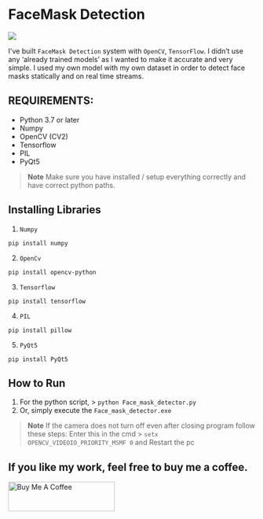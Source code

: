 # FaceMask Detection
<img src="https://i.imgur.com/2nc0dHJ.gif" />

I've built `FaceMask Detection` system with `OpenCV`, `TensorFlow`. I didn’t use any ‘already trained models’ as I wanted to make it accurate and very simple. I used my own model with my own dataset in order to detect face masks statically and on real time streams.

## REQUIREMENTS:

* Python 3.7 or later
* Numpy
* OpenCV (CV2)
* Tensorflow
* PIL
* PyQt5

> **Note**
> Make sure you have installed / setup everything correctly and have correct python paths.

## Installing Libraries

1. `Numpy`

```
pip install numpy
```

2. `OpenCv`

```
pip install opencv-python
```

3. `Tensorflow`

```
pip install tensorflow
```

4. `PIL`

```
pip install pillow
```

5. `PyQt5`

```
pip install PyQt5
```

## How to Run
1. For the python script,	> ```python Face_mask_detector.py```
2. Or, simply execute the ```Face_mask_detector.exe```

> **Note**
> If the camera does not turn off even after closing program follow these steps: Enter this in the cmd > ```setx OPENCV_VIDEOIO_PRIORITY_MSMF 0```
>  and Restart the pc

## If you like my work, feel free to buy me a coffee.
<a href="https://www.buymeacoffee.com/tniraj56" target="_blank"><img src="https://cdn.buymeacoffee.com/buttons/v2/default-yellow.png" alt="Buy Me A Coffee" style="height: 60px !important;width: 217px !important;" ></a>
